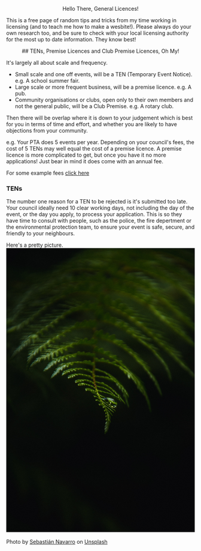 <p align="center">Hello There, General Licences!</p>

This is a free page of random tips and tricks from my time working in licensing (and to teach me how to make a wesbite!). 
Please always do your own research too, and be sure to check with your local licensing authority for the most up to date information. They know best!

<p align="center">
## TENs, Premise Licences and Club Premise Licences, Oh My!
</p>

It's largely all about scale and frequency. 

- Small scale and one off events, will be a TEN (Temporary Event Notice). e.g. A school summer fair.
- Large scale or more frequent business, will be a premise licence. e.g. A pub.
- Community organisations or clubs, open only to their own members and not the general public, will be a Club Premise. e.g. A rotary club.

Then there will be overlap where it is down to your judgement which is best for you in terms of time and effort, and whether you are likely to have objections from your community.

e.g. Your PTA does 5 events per year. Depending on your council's fees, the cost of 5 TENs may well equal the cost of a premise licence. A premise licence is more complicated to get, but once you have it no more applications! Just bear in mind it does come with an annual fee.

For some example fees [click here](https://www.colchester.gov.uk/licensing/fees/?id=&page=premises--and--club--premises--licence--fees)

### TENs

The number one reason for a TEN to be rejected is it's submitted too late. Your council ideally need 10 clear working days, not including the day of the event, or the day you apply, to process your application. This is so they have time to consult with people, such as the police, the fire depertment or the environmental protection team, to ensure your event is safe, secure, and friendly to your neighbours.

Here's a pretty picture.
![](sebastian-navarro-BmaUjTWMXQ4-unsplash.jpg)



Photo by <a href="https://unsplash.com/@nabxnav?utm_source=unsplash&utm_medium=referral&utm_content=creditCopyText">Sebastián Navarro</a> on <a href="https://unsplash.com/images/stock/public-domain?utm_source=unsplash&utm_medium=referral&utm_content=creditCopyText">Unsplash</a>
  
